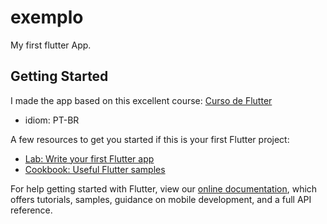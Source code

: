 # exemplo

My first flutter App.

## Getting Started

I made the app based on this excellent course:
[Curso de Flutter](https://www.youtube.com/playlist?list=PLlBnICoI-g-d-J57QIz6Tx5xtUDGQdBFB)
- idiom: PT-BR

A few resources to get you started if this is your first Flutter project:

- [Lab: Write your first Flutter app](https://flutter.dev/docs/get-started/codelab)
- [Cookbook: Useful Flutter samples](https://flutter.dev/docs/cookbook)

For help getting started with Flutter, view our
[online documentation](https://flutter.dev/docs), which offers tutorials,
samples, guidance on mobile development, and a full API reference.
